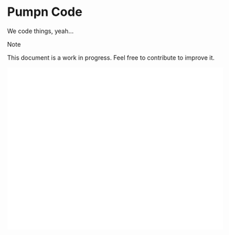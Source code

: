 # Pumpn Code

We code things, yeah...

> [!NOTE]
> This document is a work in progress. Feel free to contribute to improve it.

![project logos](/profile/projects.svg)
